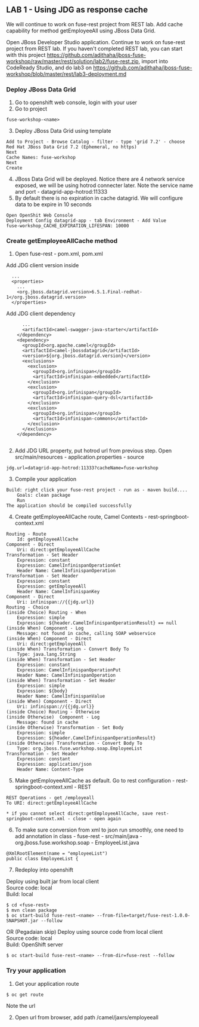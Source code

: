 
## LAB 1 - Using JDG as response cache

We will continue to work on fuse-rest project from REST lab. Add cache capability for method getEmployeeAll using JBoss Data Grid.  

Open JBoss Developer Studio application. Continue to work on fuse-rest project from REST lab. If you haven't completed REST lab, you can start with this project https://github.com/adithaha/jboss-fuse-workshop/raw/master/rest/solution/lab2/fuse-rest.zip, import into CodeReady Studio, and do lab3 on https://github.com/adithaha/jboss-fuse-workshop/blob/master/rest/lab3-deployment.md

### Deploy JBoss Data Grid

1. Go to openshift web console, login with your user
2. Go to project 
```
fuse-workshop-<name>
```
3. Deploy JBoss Data Grid using template
```
Add to Project - Browse Catalog - filter - type 'grid 7.2' - choose Red Hat JBoss Data Grid 7.2 (Ephemeral, no https) 
Next
Cache Names: fuse-workshop
Next
Create
```	
4. JBoss Data Grid will be deployed. Notice there are 4 network service exposed, we will be using hotrod connecter later. Note the service name and port - datagrid-app-hotrod:11333
5. By default there is no expiration in cache datagrid. We will configure data to be expire in 10 seconds
```
Open OpenShit Web Console
Deployment Config datagrid-app - tab Environment - Add Value
fuse-workshop_CACHE_EXPIRATION_LIFESPAN: 10000
```

### Create getEmployeeAllCache method
	
1. Open fuse-rest - pom.xml, pom.xml
 
Add JDG client version inside <properties>
```
  ...
  <properties>
    ...
    <org.jboss.datagrid.version>6.5.1.Final-redhat-1</org.jboss.datagrid.version>
  </properties>
```
Add  JDG client dependency
``` 
      ...
      <artifactId>camel-swagger-java-starter</artifactId>
    </dependency>
    <dependency>
      <groupId>org.apache.camel</groupId>
      <artifactId>camel-jbossdatagrid</artifactId>
      <version>${org.jboss.datagrid.version}</version>
      <exclusions>
      	<exclusion>
          <groupId>org.infinispan</groupId>
          <artifactId>infinispan-embedded</artifactId>
        </exclusion>
        <exclusion>
          <groupId>org.infinispan</groupId>
          <artifactId>infinispan-query-dsl</artifactId>
        </exclusion>
        <exclusion>
          <groupId>org.infinispan</groupId>
          <artifactId>infinispan-commons</artifactId>
        </exclusion>
      </exclusions>
    </dependency>
  
```
2. Add JDG URL property, put hotrod url from previous step. Open src/main/resources - application.properties - source
```
jdg.url=datagrid-app-hotrod:11333?cacheName=fuse-workshop
```
3. Compile your application
```
Build: right click your fuse-rest project - run as - maven build....
	Goals: clean package
	Run
The application should be compiled successfully
```
4. Create getEmployeeAllCache route, Camel Contexts - rest-springboot-context.xml
```
Routing - Route
	Id: getEmployeeAllCache
Component - Direct
	Uri: direct:getEmployeeAllCache
Transformation - Set Header
	Expression: constant 
	Expression: CamelInfinispanOperationGet
	Header Name: CamelInfinispanOperation
Transformation - Set Header
	Expression: constant 
	Expression: getEmployeeAll
	Header Name: CamelInfinispanKey
Component - Direct
	Uri: infinispan://{{jdg.url}}
Routing - Choice 
(inside Choice) Routing - When
	Expression: simple
	Expression: ${header.CamelInfinispanOperationResult} == null
(inside When) Component - Log
	Message: not found in cache, calling SOAP webservice
(inside When) Component - Direct
	Uri: direct:getEmployeeAll
(inside When) Transformation - Convert Body To
	Type: java.lang.String
(inside When) Transformation - Set Header
	Expression: constant 
	Expression: CamelInfinispanOperationPut
	Header Name: CamelInfinispanOperation
(inside When) Transformation - Set Header
	Expression: simple 
	Expression: ${body}
	Header Name: CamelInfinispanValue
(inside When) Component - Direct
	Uri: infinispan://{{jdg.url}}
(inside Choice) Routing - Otherwise
(inside Otherwise)  Component - Log
	Message: found in cache
(inside Otherwise) Transformation - Set Body
	Expression: simple
	Expression: ${header.CamelInfinispanOperationResult}
(inside Otherwise) Transformation - Convert Body To
	Type: org.jboss.fuse.workshop.soap.EmployeeList
Transformation - Set Header
	Expression: constant 
	Expression: application/json
	Header Name: Content-Type
```
5. Make getEmployeeAllCache as default. Go to rest configuration - rest-springboot-context.xml - REST
```
REST Operations - get /employeall
To URI: direct:getEmployeeAllCache

* if you cannot select direct:getEmployeeAllCache, save rest-springboot-context.xml - close - open again
```

6. To make sure conversion from xml to json run smoothly, one need to add annotation in class - fuse-rest - src/main/java - org.jboss.fuse.workshop.soap - EmployeeList.java
```
@XmlRootElement(name = "employeeList")
public class EmployeeList {
```

7. Redeploy into openshift

Deploy using built jar from local client  
Source code: local  
Build: local
```
$ cd <fuse-rest>
$ mvn clean package
$ oc start-build fuse-rest-<name> --from-file=target/fuse-rest-1.0.0-SNAPSHOT.jar --follow
```

OR
(Pegadaian skip)
Deploy using source code from local client  
Source code: local  
Build: OpenShift server
```
$ oc start-build fuse-rest-<name> --from-dir=fuse-rest --follow
```

### Try your application

1. Get your application route
```
$ oc get route
```
Note the url  

2. Open url from browser, add path /camel/jaxrs/employeeall

